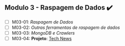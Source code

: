 ## Modulo 3 - Raspagem de Dados :heavy_check_mark:

- [ ] M03-01: _Raspagem de Dados_
- [ ] M03-02: _Outras ferramentas de raspagem de dados_
- [ ] M03-03: _MongoDB e Crawlers_
- [ ] M03-04: **Projeto**: [Tech News]()